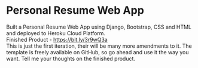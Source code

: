 # Personal Resume Web App
Built a Personal Resume Web App using Django, Bootstrap, CSS and HTML and deployed to Heroku Cloud Platform. <br>
Finished Product - https://bit.ly/3r9wQ3a <br>
This is just the first iteration, their will be many more amendments to it. The template is freely available on GitHub, so go ahead and use it the way you want. Tell me your thoughts on the finished product.
